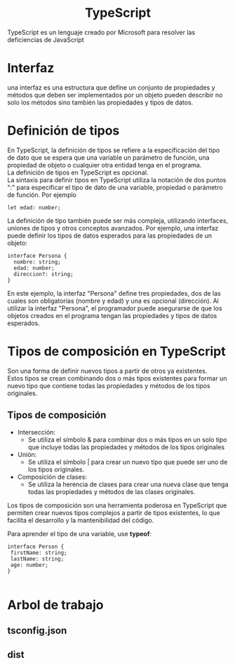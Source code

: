 <h1 align="center"> TypeScript </h1>

TypeScript es un lenguaje creado por Microsoft para resolver las deficiencias de JavaScript 

# Interfaz
una interfaz es una estructura que define un conjunto de propiedades y métodos que deben ser implementados por un objeto
 pueden describir no solo los métodos sino también las propiedades y tipos de datos.
 
# Definición de tipos
En TypeScript, la definición de tipos se refiere a la especificación del tipo de dato que se espera que una variable un parámetro de función, una propiedad de objeto o cualquier otra entidad tenga en el programa.  
La definición de tipos en TypeScript es opcional.  
La sintaxis para definir tipos en TypeScript utiliza la notación de dos puntos ":" para especificar el tipo de dato de una variable, propiedad o parámetro de función. Por ejemplo

```
let edad: number;
```

La definición de tipo también puede ser más compleja, utilizando interfaces, uniones de tipos y otros conceptos avanzados. Por ejemplo, una interfaz puede definir los tipos de datos esperados para las propiedades de un objeto:

```
interface Persona {
  nombre: string;
  edad: number;
  direccion?: string;
}
```
En este ejemplo, la interfaz "Persona" define tres propiedades, dos de las cuales son obligatorias (nombre y edad) y una es opcional (dirección). Al utilizar la interfaz "Persona", el programador puede asegurarse de que los objetos creados en el programa tengan las propiedades y tipos de datos esperados.

# Tipos de composición en TypeScript
Son una forma de definir nuevos tipos a partir de otros ya existentes.  
Estos tipos se crean combinando dos o más tipos existentes para formar un nuevo tipo que contiene todas las propiedades y métodos de los tipos originales.

## Tipos de composición

- Intersección: 
  - Se utiliza el símbolo & para combinar dos o más tipos en un solo tipo que incluye todas las propiedades y métodos de los tipos originales
- Unión: 
  - Se utiliza el símbolo | para crear un nuevo tipo que puede ser uno de los tipos originales.
- Composición de clases: 
  - Se utiliza la herencia de clases para crear una nueva clase que tenga todas las propiedades y métodos de las clases originales.

Los tipos de composición son una herramienta poderosa en TypeScript que permiten crear nuevos tipos complejos a partir de tipos existentes, lo que facilita el desarrollo y la mantenibilidad del código.

Para aprender el tipo de una variable, use **typeof**:

 
 ```
 interface Person {
  firstName: string;
  lastName: string;
  age: number;
}


 ```

# Arbol de trabajo
## tsconfig.json
## dist
